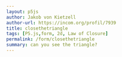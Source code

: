 ```yaml
---  
layout: p5js
author: Jakob von Kietzell
author-url: https://incom.org/profil/7939
title: closethetriangle
tags: [P5.js,form, 2d, Law of Closure]
permalink: /form/closethetriangle
summary: can you see the triangle?
---  
```

